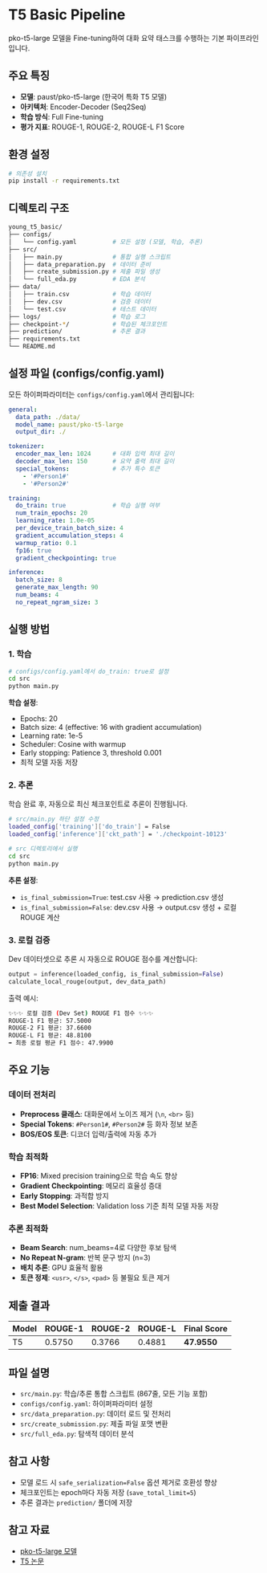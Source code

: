 # T5 Basic Pipeline

pko-t5-large 모델을 Fine-tuning하여 대화 요약 태스크를 수행하는 기본 파이프라인입니다.

## 주요 특징

- **모델**: paust/pko-t5-large (한국어 특화 T5 모델)
- **아키텍처**: Encoder-Decoder (Seq2Seq)
- **학습 방식**: Full Fine-tuning
- **평가 지표**: ROUGE-1, ROUGE-2, ROUGE-L F1 Score

## 환경 설정

```bash
# 의존성 설치
pip install -r requirements.txt
```

## 디렉토리 구조

```bash
young_t5_basic/
├── configs/
│   └── config.yaml          # 모든 설정 (모델, 학습, 추론)
├── src/
│   ├── main.py              # 통합 실행 스크립트
│   ├── data_preparation.py  # 데이터 준비
│   ├── create_submission.py # 제출 파일 생성
│   └── full_eda.py          # EDA 분석
├── data/
│   ├── train.csv            # 학습 데이터
│   ├── dev.csv              # 검증 데이터
│   └── test.csv             # 테스트 데이터
├── logs/                    # 학습 로그
├── checkpoint-*/            # 학습된 체크포인트
├── prediction/              # 추론 결과
├── requirements.txt
└── README.md
```

## 설정 파일 (configs/config.yaml)

모든 하이퍼파라미터는 `configs/config.yaml`에서 관리됩니다:

```yaml
general:
  data_path: ./data/
  model_name: paust/pko-t5-large
  output_dir: ./

tokenizer:
  encoder_max_len: 1024      # 대화 입력 최대 길이
  decoder_max_len: 150       # 요약 출력 최대 길이
  special_tokens:            # 추가 특수 토큰
    - '#Person1#'
    - '#Person2#'

training:
  do_train: true             # 학습 실행 여부
  num_train_epochs: 20
  learning_rate: 1.0e-05
  per_device_train_batch_size: 4
  gradient_accumulation_steps: 4
  warmup_ratio: 0.1
  fp16: true
  gradient_checkpointing: true

inference:
  batch_size: 8
  generate_max_length: 90
  num_beams: 4
  no_repeat_ngram_size: 3
```

## 실행 방법

### 1. 학습

```bash
# configs/config.yaml에서 do_train: true로 설정
cd src
python main.py
```

**학습 설정**:

- Epochs: 20
- Batch size: 4 (effective: 16 with gradient accumulation)
- Learning rate: 1e-5
- Scheduler: Cosine with warmup
- Early stopping: Patience 3, threshold 0.001
- 최적 모델 자동 저장

### 2. 추론

학습 완료 후, 자동으로 최신 체크포인트로 추론이 진행됩니다.

```bash
# src/main.py 하단 설정 수정
loaded_config['training']['do_train'] = False
loaded_config['inference']['ckt_path'] = './checkpoint-10123'

# src 디렉토리에서 실행
cd src
python main.py
```

**추론 설정**:

- `is_final_submission=True`: test.csv 사용 → prediction.csv 생성  
- `is_final_submission=False`: dev.csv 사용 → output.csv 생성 + 로컬 ROUGE 계산

### 3. 로컬 검증

Dev 데이터셋으로 추론 시 자동으로 ROUGE 점수를 계산합니다:

```python
output = inference(loaded_config, is_final_submission=False)
calculate_local_rouge(output, dev_data_path)
```

출력 예시:

```bash
✨✨✨ 로컬 검증 (Dev Set) ROUGE F1 점수 ✨✨✨
ROUGE-1 F1 평균: 57.5000
ROUGE-2 F1 평균: 37.6600
ROUGE-L F1 평균: 48.8100
➡️ 최종 로컬 평균 F1 점수: 47.9900
```

## 주요 기능

### 데이터 전처리

- **Preprocess 클래스**: 대화문에서 노이즈 제거 (`\n`, `<br>` 등)
- **Special Tokens**: `#Person1#`, `#Person2#` 등 화자 정보 보존
- **BOS/EOS 토큰**: 디코더 입력/출력에 자동 추가

### 학습 최적화

- **FP16**: Mixed precision training으로 학습 속도 향상
- **Gradient Checkpointing**: 메모리 효율성 증대
- **Early Stopping**: 과적합 방지
- **Best Model Selection**: Validation loss 기준 최적 모델 자동 저장

### 추론 최적화

- **Beam Search**: num_beams=4로 다양한 후보 탐색
- **No Repeat N-gram**: 반복 문구 방지 (n=3)
- **배치 추론**: GPU 효율적 활용
- **토큰 정제**: `<usr>`, `</s>`, `<pad>` 등 불필요 토큰 제거

## 제출 결과

| Model  | ROUGE-1 | ROUGE-2 | ROUGE-L | Final Score |
|-------|---------|---------|---------|-------------|
| T5 | 0.5750 | 0.3766 | 0.4881 | **47.9550** |

## 파일 설명

- `src/main.py`: 학습/추론 통합 스크립트 (867줄, 모든 기능 포함)
- `configs/config.yaml`: 하이퍼파라미터 설정
- `src/data_preparation.py`: 데이터 로드 및 전처리
- `src/create_submission.py`: 제출 파일 포맷 변환
- `src/full_eda.py`: 탐색적 데이터 분석

## 참고 사항

- 모델 로드 시 `safe_serialization=False` 옵션 제거로 호환성 향상
- 체크포인트는 epoch마다 자동 저장 (`save_total_limit=5`)
- 추론 결과는 `prediction/` 폴더에 저장

## 참고 자료

- [pko-t5-large 모델](https://huggingface.co/paust/pko-t5-large)
- [T5 논문](https://arxiv.org/abs/1910.10683)
